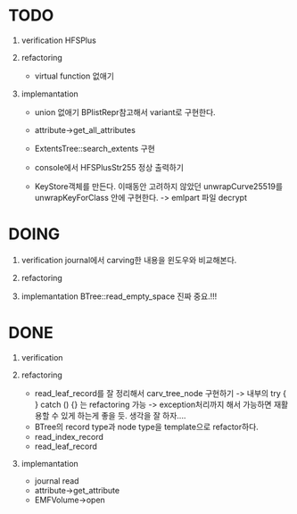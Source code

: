 TODO
====
 1. verification
    HFSPlus

 2. refactoring
    * virtual function 없애기

 3. implemantation
    * union 없애기
      BPlistRepr참고해서 variant로 구현한다.

    * attribute->get_all_attributes
    * ExtentsTree::search_extents 구현
    * console에서 HFSPlusStr255 정상 출력하기
    * KeyStore객체를 만든다.
      이때동안 고려하지 않았던 unwrapCurve25519를 unwrapKeyForClass 안에 구현한다.
      -> emlpart 파일 decrypt

DOING
=====
 1. verification
    journal에서 carving한 내용을 윈도우와 비교해본다.

 2. refactoring

 3. implemantation
    BTree::read_empty_space 진짜 중요.!!!

DONE
====
 1. verification

 2. refactoring
    * read_leaf_record를 잘 정리해서 carv_tree_node 구현하기
     -> 내부의 try { } catch () {} 는 refactoring 가능
        -> exception처리까지 해서 가능하면 재활용할 수 있게 하는게 좋을 듯. 생각을 잘 하자....
    * BTree의 record type과 node type을 template으로 refactor하다. 
    * read_index_record
    * read_leaf_record

 3. implemantation
    * journal read
    * attribute->get_attribute 
    * EMFVolume->open
